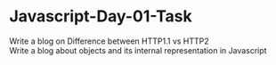 # Javascript-Day-01-Task

Write a blog on Difference between HTTP1.1 vs HTTP2<br/>
Write a blog about objects and its internal representation in Javascript
